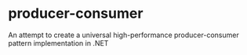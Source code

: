 # producer-consumer
An attempt to create a universal high-performance producer-consumer pattern implementation in .NET
